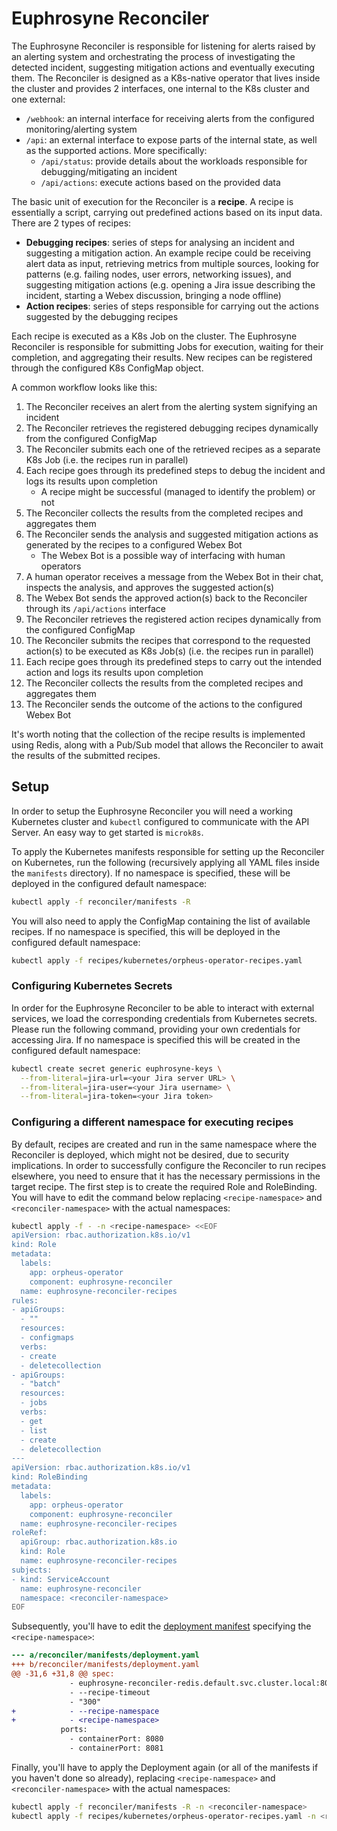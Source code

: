 # Euphrosyne Reconciler

The Euphrosyne Reconciler is responsible for listening for alerts raised by an alerting system and
orchestrating the process of investigating the detected incident, suggesting mitigation actions and
eventually executing them. The Reconciler is designed as a K8s-native operator that lives inside
the cluster and provides 2 interfaces, one internal to the K8s cluster and one external:
* `/webhook`: an internal interface for receiving alerts from the configured monitoring/alerting
  system
* `/api`: an external interface to expose parts of the internal state, as well as the supported
  actions. More specifically:
  * `/api/status`: provide details about the workloads responsible for debugging/mitigating an
    incident
  * `/api/actions`: execute actions based on the provided data

The basic unit of execution for the Reconciler is a **recipe**. A recipe is essentially a script,
carrying out predefined actions based on its input data. There are 2 types of recipes:
* **Debugging recipes**: series of steps for analysing an incident and suggesting a mitigation
  action. An example recipe could be receiving alert data as input, retrieving metrics from
  multiple sources, looking for patterns (e.g. failing nodes, user errors, networking issues), and
  suggesting mitigation actions (e.g. opening a Jira issue describing the incident, starting a
  Webex discussion, bringing a node offline)
* **Action recipes**: series of steps responsible for carrying out the actions suggested by the
  debugging recipes

Each recipe is executed as a K8s Job on the cluster. The Euphrosyne Reconciler is responsible for
submitting Jobs for execution, waiting for their completion, and aggregating their results. New
recipes can be registered through the configured K8s ConfigMap object.

A common workflow looks like this:
1. The Reconciler receives an alert from the alerting system signifying an incident
2. The Reconciler retrieves the registered debugging recipes dynamically from the configured
   ConfigMap
3. The Reconciler submits each one of the retrieved recipes as a separate K8s Job (i.e. the recipes
   run in parallel)
4. Each recipe goes through its predefined steps to debug the incident and logs its results upon
   completion
   * A recipe might be successful (managed to identify the problem) or not
5. The Reconciler collects the results from the completed recipes and aggregates them
6. The Reconciler sends the analysis and suggested mitigation actions as generated by the recipes
   to a configured Webex Bot
   * The Webex Bot is a possible way of interfacing with human operators
7. A human operator receives a message from the Webex Bot in their chat, inspects the analysis, and
   approves the suggested action(s)
8. The Webex Bot sends the approved action(s) back to the Reconciler through its `/api/actions`
   interface
9. The Reconciler retrieves the registered action recipes dynamically from the configured ConfigMap
10. The Reconciler submits the recipes that correspond to the requested action(s) to be executed as
    K8s Job(s) (i.e. the recipes run in parallel)
11. Each recipe goes through its predefined steps to carry out the intended action and logs its
    results upon completion
12. The Reconciler collects the results from the completed recipes and aggregates them
13. The Reconciler sends the outcome of the actions to the configured Webex Bot

It's worth noting that the collection of the recipe results is implemented using Redis, along with
a Pub/Sub model that allows the Reconciler to await the results of the submitted recipes.

## Setup

In order to setup the Euphrosyne Reconciler you will need a working Kubernetes cluster and
`kubectl` configured to communicate with the API Server. An easy way to get started is `microk8s`.

To apply the Kubernetes manifests responsible for setting up the Reconciler on Kubernetes, run the
following (recursively applying all YAML files inside the `manifests` directory). If no namespace
is specified, these will be deployed in the configured default namespace:

```bash
kubectl apply -f reconciler/manifests -R
```

You will also need to apply the ConfigMap containing the list of available recipes. If no namespace
is specified, this will be deployed in the configured default namespace:

```bash
kubectl apply -f recipes/kubernetes/orpheus-operator-recipes.yaml
```

### Configuring Kubernetes Secrets

In order for the Euphrosyne Reconciler to be able to interact with external services, we load the
corresponding credentials from Kubernetes secrets. Please run the following command, providing your
own credentials for accessing Jira. If no namespace is specified this will be created in the
configured default namespace:

```bash
kubectl create secret generic euphrosyne-keys \
  --from-literal=jira-url=<your Jira server URL> \
  --from-literal=jira-user=<your Jira username> \
  --from-literal=jira-token=<your Jira token>
```

### Configuring a different namespace for executing recipes

By default, recipes are created and run in the same namespace where the Reconciler is deployed,
which might not be desired, due to security implications. In order to successfully configure the
Reconciler to run recipes elsewhere, you need to ensure that it has the necessary permissions in
the target recipe. The first step is to create the required Role and RoleBinding. You will have to
edit the command below replacing `<recipe-namespace>` and `<reconciler-namespace>` with the actual
namespaces:

```bash
kubectl apply -f - -n <recipe-namespace> <<EOF
apiVersion: rbac.authorization.k8s.io/v1
kind: Role
metadata:
  labels:
    app: orpheus-operator
    component: euphrosyne-reconciler
  name: euphrosyne-reconciler-recipes
rules:
- apiGroups:
  - ""
  resources:
  - configmaps
  verbs:
  - create
  - deletecollection
- apiGroups:
  - "batch"
  resources:
  - jobs
  verbs:
  - get
  - list
  - create
  - deletecollection
---
apiVersion: rbac.authorization.k8s.io/v1
kind: RoleBinding
metadata:
  labels:
    app: orpheus-operator
    component: euphrosyne-reconciler
  name: euphrosyne-reconciler-recipes
roleRef:
  apiGroup: rbac.authorization.k8s.io
  kind: Role
  name: euphrosyne-reconciler-recipes
subjects:
- kind: ServiceAccount
  name: euphrosyne-reconciler
  namespace: <reconciler-namespace>
EOF
```

Subsequently, you'll have to edit the [deployment manifest](./reconciler/manifests/deployment.yaml)
specifying the `<recipe-namespace>`:

```diff
--- a/reconciler/manifests/deployment.yaml
+++ b/reconciler/manifests/deployment.yaml
@@ -31,6 +31,8 @@ spec:
             - euphrosyne-reconciler-redis.default.svc.cluster.local:80
             - --recipe-timeout
             - "300"
+            - --recipe-namespace
+            - <recipe-namespace>
           ports:
             - containerPort: 8080
             - containerPort: 8081
```

Finally, you'll have to apply the Deployment again (or all of the manifests if you haven't done so
already), replacing `<recipe-namespace>` and `<reconciler-namespace>` with the actual namespaces:

```bash
kubectl apply -f reconciler/manifests -R -n <reconciler-namespace>
kubectl apply -f recipes/kubernetes/orpheus-operator-recipes.yaml -n <reconciler-namespace>
```

